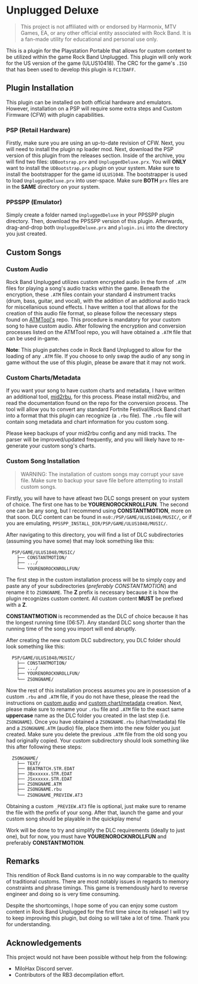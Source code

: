 # Unplugged Deluxe

> This project is not affiliated with or endorsed by Harmonix, MTV Games, EA, or any other official entity associated with Rock Band. It is a fan-made utility for educational and personal use only.

This is a plugin for the Playstation Portable that allows for custom content to be utilized within the game Rock Band Unplugged. This plugin will only work for the US version of the game (ULUS10418). The CRC for the game's `.ISO` that has been used to develop this plugin is `FC17DAFF`.

## Plugin Installation

This plugin can be installed on both official hardware and emulators. However, installation on a PSP will require some extra steps and Custom Firmware (CFW) with plugin capabilities.

### PSP (Retail Hardware)

Firstly, make sure you are using an up-to-date revision of CFW. Next, you will need to install the plugin np loader mod. Next, download the PSP version of this plugin from the releases section. Inside of the archive, you will find two files: `UDBootsrap.prx` and `UnpluggedDeluxe.prx`. You will **ONLY** want to install the `UDBootstrap.prx` plugin on your system. Make sure to install the bootstrapper for the game id `ULUS1048`. The bootstrapper is used to load  `UnpluggedDeluxe.prx` into user-space. Make sure **BOTH** `prx` files are in the **SAME** directory on your system.

### PPSSPP (Emulator)

Simply create a folder named `UnpluggedDeluxe` in your PPSSPP plugin directory. Then, download the PPSSPP version of this plugin. Afterwards, drag-and-drop both `UnpluggedDeluxe.prx` and `plugin.ini` into the directory you just created.

## Custom Songs

### Custom Audio
Rock Band Unplugged utilizes custom encrypted audio in the form of `.ATM` files for playing a song's audio tracks within the game. Beneath the encryption, these `.ATM` files contain your standard 4 instrument tracks (drum, bass, guitar, and vocal), with the addition of an addtional audio track for miscellanious sound effects. I have written a tool that allows for the creation of this audio file format, so please follow the necessary steps found on [ATMTool's](https://github.com/maodus/ATMTool) repo. This procedure is mandatory for your custom song to have custom audio. After following the encryption and conversion processes listed on the ATMTool repo, you will have obtained a `.ATM` file that can be used in-game.

**Note**: This plugin patches code in Rock Band Unplugged to allow for the loading of any `.ATM` file. If you choose to only swap the audio of any song in game without the use of this plugin, please be aware that it may not work.

### Custom Charts/Metadata
If you want your song to have custom charts and metadata, I have written an additional tool, [mid2rbu](https://github.com/maodus/mid2rbu), for this process. Please install mid2rbu, and read the documentation found on the repo for the conversion process. The tool will allow you to convert any standard Fortnite Festival/Rock Band chart into a format that this plugin can recognize (a `.rbu` file). The `.rbu` file will contain song metadata and chart information for you custom song.

Please keep backups of your mid2rbu config and any midi tracks. The parser will be improved/updated frequently, and you will likely have to re-generate your custom song's charts.

### Custom Song Installation
> WARNING: The installation of custom songs may corrupt your save file. Make sure to backup your save file before attempting to install custom songs.

Firstly, you will have to have atleast two DLC songs present on your system of choice. The first one has to be **YOURENOROCKNROLLFUN**. The second one can be any song, but I recommend using **CONSTANTMOTION**, more on that soon. DLC content can be found in `ms0:/PSP/GAME/ULUS1048/MUSIC/`, or if you are emulating, `PPSSPP_INSTALL_DIR/PSP/GAME/ULUS1048/MUSIC/`.

After navigating to this directory, you will find a list of DLC subdirectories (assuming you have some) that may look something like this:

<pre> <code> PSP/GAME/ULUS1048/MUSIC/
	├── CONSTANTMOTION/
	├── .../
	└── YOURENOROCKNROLLFUN/</code> </pre>


The first step in the custom installation process will be to simply copy and paste any of your subdirectories (*preferably CONSTANTMOTION*) and rename it to `ZSONGNAME`. The **Z** prefix is necessary because it is how the plugin recognizes custom content. All custom content **MUST** be prefixed with a **Z**.

 **CONSTANTMOTION** is recommended as the DLC of choice because it has the longest running time (06:57). Any standard DLC song shorter than the running time of the song you import will end abruptly.

After creating the new custom DLC subdirectory, you DLC folder should look something like this:

<pre> <code> PSP/GAME/ULUS1048/MUSIC/
	├── CONSTANTMOTION/
	├── .../
	├── YOURENOROCKNROLLFUN/
	└── ZSONGNAME/</code> </pre>
 
Now the rest of this installation process assumes you are in possession of a custom `.rbu` and `.ATM` file, if you do not have these, please the read the instructions on [custom audio](https://github.com/maodus/UnpluggedDeluxe#custom-audio) and [custom chart/metadata](https://github.com/maodus/UnpluggedDeluxe#custom-chartsmetadata) creation. Next, please make sure to rename your `.rbu` file and `.ATM` file to the exact same **uppercase** name as the DLC folder you created in the last step (i.e. `ZSONGNAME`). Once you have obtained a `ZSONGNAME.rbu` (chart/metadata) file and a `ZSONGNAME.ATM` (audio) file, place them into the new folder you just created. Make sure you delete the previous `.ATM` file from the old song you had originally copied. Your custom subdirectory should look something like this after following these steps:

<pre> <code> ZSONGNAME/
	├── TEXT/
	├── BEATMATCH.STR.EDAT
	├── JBxxxxxx.STR.EDAT
	├── JSxxxxxx.STR.EDAT
	├── ZSONGNAME.ATM
	├── ZSONGNAME.rbu
	└── ZSONGNAME_PREVIEW.AT3</code> </pre>

Obtaining a custom `_PREVIEW.AT3` file is optional, just make sure to rename the file with the prefix of your song. After that, launch the game and your custom song should be playable in the quickplay menu!

Work will be done to try and simplify the DLC requirements (ideally to just one), but for now, you must have **YOURENOROCKNROLLFUN** and preferably **CONSTANTMOTION**.

## Remarks

This rendition of Rock Band customs is in no way comparable to the quality of traditional customs. There are most notably issues in regards to memory constraints and phrase timings. This game is tremendously hard to reverse engineer and doing so is very time consuming.

Despite the shortcomings, I hope some of you can enjoy some custom content in Rock Band Unplugged for the first time since its release! I will try to keep improving this plugin, but doing so will take a lot of time. Thank you for understanding.

## Acknowledgements

This project would not have been possible without help from the following:

- MiloHax Discord server.
- Contributors of the RB3 decompilation effort.
